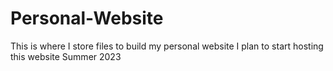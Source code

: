 # Personal-Website
This is where I store files to build my personal website
I plan to start hosting this website Summer 2023

